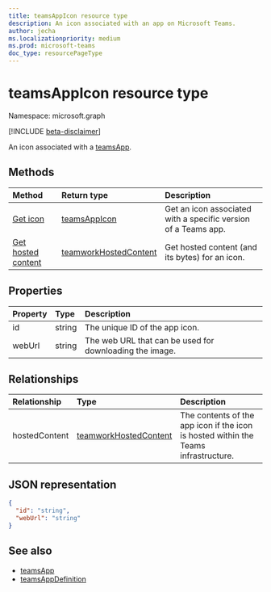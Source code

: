 ```yaml
---
title: teamsAppIcon resource type
description: An icon associated with an app on Microsoft Teams.
author: jecha
ms.localizationpriority: medium
ms.prod: microsoft-teams
doc_type: resourcePageType
---
```


# teamsAppIcon resource type

Namespace: microsoft.graph

[!INCLUDE [beta-disclaimer](../../includes/beta-disclaimer.md)]

An icon associated with a [teamsApp](teamsapp.md).

## Methods

| Method                                                    | Return type                                       | Description                                                    |
| :-------------------------------------------------------- | :------------------------------------------------ | :------------------------------------------------------------- |
| [Get icon](../api/teamsappicon-get.md)                    | [teamsAppIcon](teamsappicon.md)                   | Get an icon associated with a specific version of a Teams app. |
| [Get hosted content](../api/teamworkhostedcontent-get.md) | [teamworkHostedContent](teamworkhostedcontent.md) | Get hosted content (and its bytes) for an icon.                |

## Properties

| Property | Type   | Description                                             |
| :------- | :----- | :------------------------------------------------------ |
| id       | string | The unique ID of the app icon.                          |
| webUrl   | string | The web URL that can be used for downloading the image. |

## Relationships

| Relationship  | Type                                              | Description                                                                         |
| :------------ | :------------------------------------------------ | :---------------------------------------------------------------------------------- |
| hostedContent | [teamworkHostedContent](teamworkhostedcontent.md) | The contents of the app icon if the icon is hosted within the Teams infrastructure. |

## JSON representation

<!-- {
  "blockType": "resource",
  "@odata.type": "microsoft.graph.teamsAppIcon",
  "baseType": "microsoft.graph.entity"
}-->

```json
{
  "id": "string",
  "webUrl": "string"
}
```

## See also

- [teamsApp](teamsapp.md)
- [teamsAppDefinition](teamsappdefinition.md)
